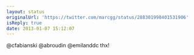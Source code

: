 ```yaml
---
layout: status
originalUrl: 'https://twitter.com/marcgg/status/288301998401531906'
isReply: true
date: 2013-01-07 15:12:07
---
```


@cfabianski @abroudin @emilanddc thx!
